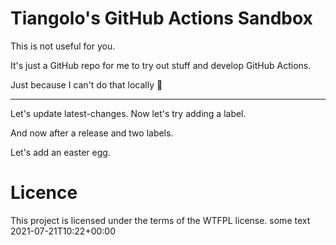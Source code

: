 # Tiangolo's GitHub Actions Sandbox

This is not useful for you.

It's just a GitHub repo for me to try out stuff and develop GitHub Actions.

Just because I can't do that locally 🤷

---

Let's update latest-changes. Now let's try adding a label.

And now after a release and two labels.

Let's add an easter egg.

# Licence

This project is licensed under the terms of the WTFPL license.
some text 2021-07-21T10:22+00:00
